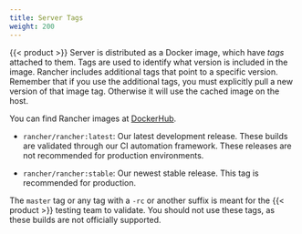 ```yaml
---
title: Server Tags
weight: 200
---
```

{{< product >}} Server is distributed as a Docker image, which have _tags_ attached to them. Tags are used to identify what version is included in the image. Rancher includes additional tags that point to a specific version. Remember that if you use the additional tags, you must explicitly pull a new version of that image tag. Otherwise it will use the cached image on the host.

You can find Rancher images at [DockerHub](https://hub.docker.com/r/rancher/rancher/tags/).

-	`rancher/rancher:latest`: Our latest development release. These builds are validated through our CI automation framework. These releases are not recommended for production environments.

-	`rancher/rancher:stable`: Our newest stable release. This tag is recommended for production.

The `master` tag or any tag with a `-rc` or another suffix is meant for the {{< product >}} testing team to validate.  You should not use these tags, as these builds are not officially supported.
